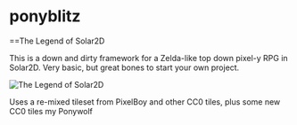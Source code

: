 # ponyblitz
==The Legend of Solar2D

This is a down and dirty framework for a Zelda-like top down pixel-y RPG in Solar2D. Very basic, but great bones to start your own project.

![The Legend of Solar2D](https://raw.githubusercontent.com/superqix/LegendofSolar2D/master/img/LofS2d.gif)

Uses a re-mixed tileset from PixelBoy and other CC0 tiles, plus some new CC0 tiles my Ponywolf

